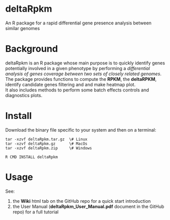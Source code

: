 # deltaRpkm
An R package for a rapid differential gene presence analysis between similar genomes

# Background 
deltaRpkm is an R package whose main purpose is to quickly identify genes potentially involved in a given phenotype by performing a _differential analysis of genes coverage between two sets of closely related genomes_. <br>
The package provides functions to compute the **RPKM**, the **deltaRPKM**, identify candidate genes filtering and and make heatmap plot.  <br>
It also includes methods to perform some batch effects controls and diagnostics plots.

# Install 
Download the binary file specific to your system and then on a terminal:

``` # decompress it
tar -xzvf deltaRpkm.tar.gz  \# Linux 
tar -xzvf deltaRpkm.gz      \# MacOs  
tar -xzvf deltaRpkm.zip     \# Windows  
```
```# install the package on the system:  
R CMD INSTALL deltaRpkm  
```
# Usage
See: <br>
1. the **Wiki** html tab on the GitHub repo for a quick start introduction <br>
2. the User Manual (**deltaRpkm_User_Manual.pdf** document in the GitHub repo) for a full tutorial <br>

